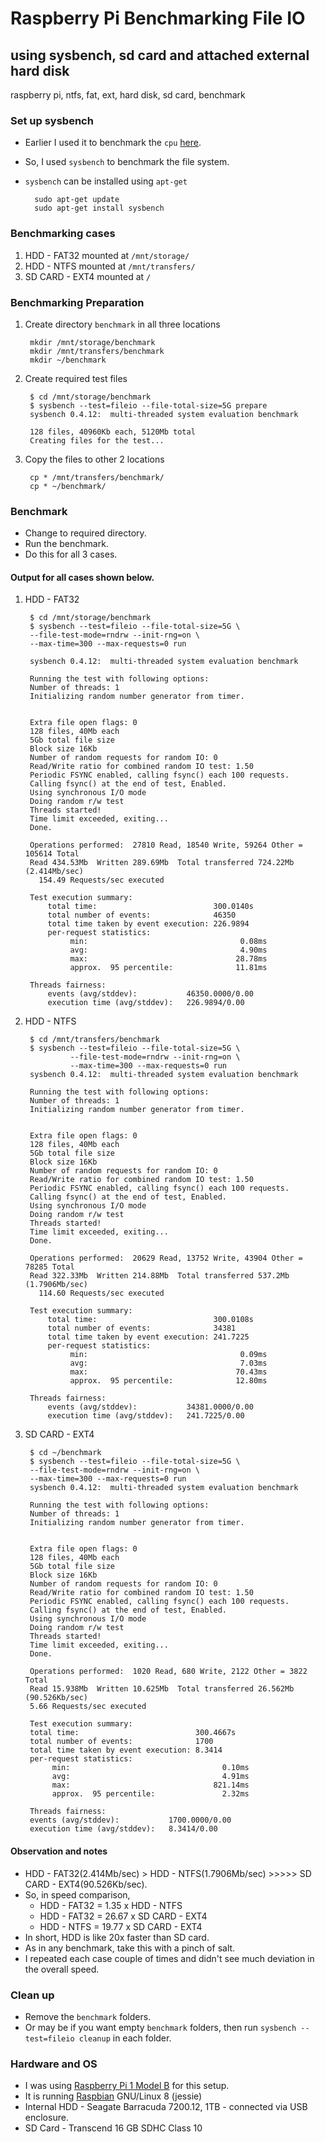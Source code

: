 # Raspberry Pi Benchmarking File IO
## using sysbench, sd card and attached external hard disk
raspberry pi, ntfs, fat, ext, hard disk, sd card, benchmark

### Set up sysbench

* Earlier I used it to benchmark the `cpu` [here](../11/raspberry-pi-2-benchmarking.html).  
* So, I used `sysbench` to benchmark the file system.  
* `sysbench` can be installed using `apt-get`

        sudo apt-get update
        sudo apt-get install sysbench

### Benchmarking cases

1. HDD - FAT32 mounted at `/mnt/storage/`
2. HDD - NTFS mounted at `/mnt/transfers/`
3. SD CARD - EXT4 mounted at `/`

### Benchmarking Preparation

1. Create directory `benchmark` in all three locations

        mkdir /mnt/storage/benchmark
        mkdir /mnt/transfers/benchmark
        mkdir ~/benchmark

2. Create required test files

        $ cd /mnt/storage/benchmark
        $ sysbench --test=fileio --file-total-size=5G prepare
        sysbench 0.4.12:  multi-threaded system evaluation benchmark

        128 files, 40960Kb each, 5120Mb total
        Creating files for the test...

3. Copy the files to other 2 locations

        cp * /mnt/transfers/benchmark/
        cp * ~/benchmark/

### Benchmark

* Change to required directory.
* Run the benchmark.
* Do this for all 3 cases.

#### Output for all cases shown below.

1. HDD - FAT32

        $ cd /mnt/storage/benchmark
        $ sysbench --test=fileio --file-total-size=5G \
        --file-test-mode=rndrw --init-rng=on \
        --max-time=300 --max-requests=0 run

        sysbench 0.4.12:  multi-threaded system evaluation benchmark

        Running the test with following options:
        Number of threads: 1
        Initializing random number generator from timer.


        Extra file open flags: 0
        128 files, 40Mb each
        5Gb total file size
        Block size 16Kb
        Number of random requests for random IO: 0
        Read/Write ratio for combined random IO test: 1.50
        Periodic FSYNC enabled, calling fsync() each 100 requests.
        Calling fsync() at the end of test, Enabled.
        Using synchronous I/O mode
        Doing random r/w test
        Threads started!
        Time limit exceeded, exiting...
        Done.

        Operations performed:  27810 Read, 18540 Write, 59264 Other = 105614 Total
        Read 434.53Mb  Written 289.69Mb  Total transferred 724.22Mb  (2.414Mb/sec)
          154.49 Requests/sec executed

        Test execution summary:
            total time:                          300.0140s
            total number of events:              46350
            total time taken by event execution: 226.9894
            per-request statistics:
                 min:                                  0.08ms
                 avg:                                  4.90ms
                 max:                                 28.78ms
                 approx.  95 percentile:              11.81ms

        Threads fairness:
            events (avg/stddev):           46350.0000/0.00
            execution time (avg/stddev):   226.9894/0.00


2. HDD - NTFS

        $ cd /mnt/transfers/benchmark
        $ sysbench --test=fileio --file-total-size=5G \
                 --file-test-mode=rndrw --init-rng=on \
                 --max-time=300 --max-requests=0 run
        sysbench 0.4.12:  multi-threaded system evaluation benchmark

        Running the test with following options:
        Number of threads: 1
        Initializing random number generator from timer.


        Extra file open flags: 0
        128 files, 40Mb each
        5Gb total file size
        Block size 16Kb
        Number of random requests for random IO: 0
        Read/Write ratio for combined random IO test: 1.50
        Periodic FSYNC enabled, calling fsync() each 100 requests.
        Calling fsync() at the end of test, Enabled.
        Using synchronous I/O mode
        Doing random r/w test
        Threads started!
        Time limit exceeded, exiting...
        Done.

        Operations performed:  20629 Read, 13752 Write, 43904 Other = 78285 Total
        Read 322.33Mb  Written 214.88Mb  Total transferred 537.2Mb  (1.7906Mb/sec)
          114.60 Requests/sec executed

        Test execution summary:
            total time:                          300.0108s
            total number of events:              34381
            total time taken by event execution: 241.7225
            per-request statistics:
                 min:                                  0.09ms
                 avg:                                  7.03ms
                 max:                                 70.43ms
                 approx.  95 percentile:              12.80ms

        Threads fairness:
            events (avg/stddev):           34381.0000/0.00
            execution time (avg/stddev):   241.7225/0.00


3. SD CARD - EXT4

        $ cd ~/benchmark
        $ sysbench --test=fileio --file-total-size=5G \
        --file-test-mode=rndrw --init-rng=on \
        --max-time=300 --max-requests=0 run
        sysbench 0.4.12:  multi-threaded system evaluation benchmark

        Running the test with following options:
        Number of threads: 1
        Initializing random number generator from timer.


        Extra file open flags: 0
        128 files, 40Mb each
        5Gb total file size
        Block size 16Kb
        Number of random requests for random IO: 0
        Read/Write ratio for combined random IO test: 1.50
        Periodic FSYNC enabled, calling fsync() each 100 requests.
        Calling fsync() at the end of test, Enabled.
        Using synchronous I/O mode
        Doing random r/w test
        Threads started!
        Time limit exceeded, exiting...
        Done.

        Operations performed:  1020 Read, 680 Write, 2122 Other = 3822 Total
        Read 15.938Mb  Written 10.625Mb  Total transferred 26.562Mb  (90.526Kb/sec)
        5.66 Requests/sec executed

        Test execution summary:
        total time:                          300.4667s
        total number of events:              1700
        total time taken by event execution: 8.3414
        per-request statistics:
             min:                                  0.10ms
             avg:                                  4.91ms
             max:                                821.14ms
             approx.  95 percentile:               2.32ms

        Threads fairness:
        events (avg/stddev):           1700.0000/0.00
        execution time (avg/stddev):   8.3414/0.00

#### Observation and notes

* HDD - FAT32(2.414Mb/sec) > HDD - NTFS(1.7906Mb/sec) >>>>> SD CARD - EXT4(90.526Kb/sec).
* So, in speed comparison,
    * HDD - FAT32 = 1.35 x HDD - NTFS
    * HDD - FAT32 = 26.67 x SD CARD - EXT4
    * HDD - NTFS = 19.77 x SD CARD - EXT4
* In short, HDD is like 20x faster than SD card.
* As in any benchmark, take this with a pinch of salt.
* I repeated each case couple of times and didn't see much deviation in the overall speed.

### Clean up

* Remove the `benchmark` folders.
* Or may be if you want empty `benchmark` folders, then run `sysbench --test=fileio cleanup` in each folder.

### Hardware and OS

* I was using [Raspberry Pi 1 Model B](https://www.raspberrypi.org/products/model-b/) for this setup.  
* It is running [Raspbian](https://www.raspbian.org/) GNU/Linux 8 (jessie)
* Internal HDD - Seagate Barracuda 7200.12, 1TB - connected via USB enclosure.
* SD Card - Transcend 16 GB SDHC Class 10
